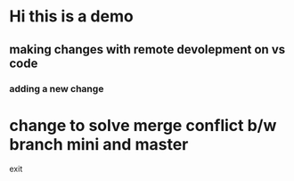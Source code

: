 # Hi this is a demo 
## making changes with remote devolepment on vs code 
### adding a new change

# change to solve merge conflict b/w branch mini and master
exit